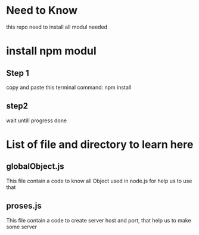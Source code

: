 # Need to Know
this repo need to install all modul needed <br>

# install npm modul

Step 1
--
copy and paste this terminal command:
npm install

step2
--
wait untill progress done

# List of file and directory to learn here

globalObject.js
--
This file contain a code to know all Object used in node.js for help us to use that

proses.js
--
This file contain a code to create server host and port, that help us to make some server
